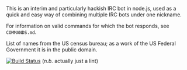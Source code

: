 This is an interim and particularly hackish IRC bot in node.js, used as a quick
and easy way of combining multiple IRC bots under one nickname.

For information on valid commands for which the bot responds, see `COMMANDS.md`.

List of names from the US census bureau; as a work of the US Federal Government it is in the public domain.

[![Build Status](https://travis-ci.org/zuzakistan/civilservant.svg)](https://travis-ci.org/zuzakistan/civilservant) (*n.b.* actually just a lint)
